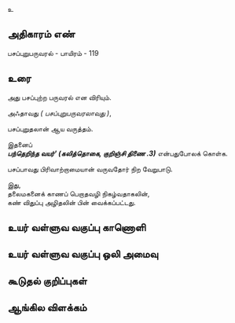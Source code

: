 உ


## அதிகாரம் எண்

பசப்புறுபருவரல் - பாயிரம் - 119 	

## உரை

அது பசப்புற்ற பருவரல் என விரியும்.  

அஃதாவது _( பசப்புறுபருவரலாவது )_,  

பசப்புறுதலான் ஆய வருத்தம்.  

இதனைப்  
_**பந்தெறிந்த வயர்' (கலித்தொகை, குறிஞ்சி திணை .3)**_ என்பதுபோலக் கொள்க.  

பசப்பாவது பிரிவாற்றாமையான் வருவதோர் நிற வேறுபாடு.  

இது,  
தலைமகனைக் காணப் பெறாதவழி நிகழ்வதாகலின்,  
கண் விதுப்பு அழிதலின் பின் வைக்கப்பட்டது.

## உயர் வள்ளுவ வகுப்பு காணொளி


## உயர் வள்ளுவ வகுப்பு ஒலி அமைவு 


## கூடுதல் குறிப்புகள்


## ஆங்கில விளக்கம்

